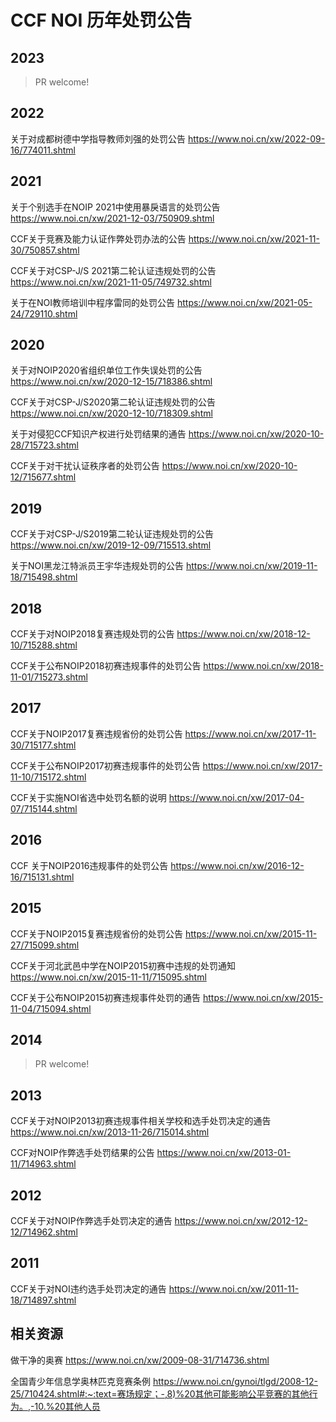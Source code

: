 # CCF NOI 历年处罚公告

## 2023

> PR welcome!

## 2022

关于对成都树德中学指导教师刘强的处罚公告 https://www.noi.cn/xw/2022-09-16/774011.shtml

## 2021

关于个别选手在NOIP 2021中使用暴戾语言的处罚公告 https://www.noi.cn/xw/2021-12-03/750909.shtml

CCF关于竞赛及能力认证作弊处罚办法的公告 https://www.noi.cn/xw/2021-11-30/750857.shtml

CCF关于对CSP-J/S 2021第二轮认证违规处罚的公告 https://www.noi.cn/xw/2021-11-05/749732.shtml

关于在NOI教师培训中程序雷同的处罚公告 https://www.noi.cn/xw/2021-05-24/729110.shtml

## 2020

关于对NOIP2020省组织单位工作失误处罚的公告 https://www.noi.cn/xw/2020-12-15/718386.shtml

CCF关于对CSP-J/S2020第二轮认证违规处罚的公告 https://www.noi.cn/xw/2020-12-10/718309.shtml

关于对侵犯CCF知识产权进行处罚结果的通告 https://www.noi.cn/xw/2020-10-28/715723.shtml

CCF关于对干扰认证秩序者的处罚公告 https://www.noi.cn/xw/2020-10-12/715677.shtml

## 2019

CCF关于对CSP-J/S2019第二轮认证违规处罚的公告 https://www.noi.cn/xw/2019-12-09/715513.shtml

关于NOI黑龙江特派员王宇华违规处罚的公告 https://www.noi.cn/xw/2019-11-18/715498.shtml

## 2018

CCF关于对NOIP2018复赛违规处罚的公告 https://www.noi.cn/xw/2018-12-10/715288.shtml

CCF关于公布NOIP2018初赛违规事件的处罚公告 https://www.noi.cn/xw/2018-11-01/715273.shtml

## 2017

CCF关于NOIP2017复赛违规省份的处罚公告 https://www.noi.cn/xw/2017-11-30/715177.shtml

CCF关于公布NOIP2017初赛违规事件的处罚公告 https://www.noi.cn/xw/2017-11-10/715172.shtml

CCF关于实施NOI省选中处罚名额的说明 https://www.noi.cn/xw/2017-04-07/715144.shtml

## 2016

CCF 关于NOIP2016违规事件的处罚公告 https://www.noi.cn/xw/2016-12-16/715131.shtml

## 2015

CCF关于NOIP2015复赛违规省份的处罚公告 https://www.noi.cn/xw/2015-11-27/715099.shtml

CCF关于河北武邑中学在NOIP2015初赛中违规的处罚通知 https://www.noi.cn/xw/2015-11-11/715095.shtml

CCF关于公布NOIP2015初赛违规事件处罚的通告 https://www.noi.cn/xw/2015-11-04/715094.shtml

## 2014

> PR welcome!

## 2013

CCF关于对NOIP2013初赛违规事件相关学校和选手处罚决定的通告 https://www.noi.cn/xw/2013-11-26/715014.shtml

CCF对NOIP作弊选手处罚结果的公告 https://www.noi.cn/xw/2013-01-11/714963.shtml

## 2012

CCF关于对NOIP作弊选手处罚决定的通告 https://www.noi.cn/xw/2012-12-12/714962.shtml

## 2011

CCF关于对NOI违约选手处罚决定的通告 https://www.noi.cn/xw/2011-11-18/714897.shtml

## 相关资源

做干净的奥赛 https://www.noi.cn/xw/2009-08-31/714736.shtml

全国青少年信息学奥林匹克竞赛条例 <https://www.noi.cn/gynoi/tlgd/2008-12-25/710424.shtml#:~:text=赛场规定；-,8)%20其他可能影响公平竞赛的其他行为。,-10.%20其他人员>
